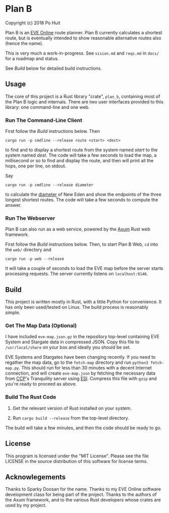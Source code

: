 # Plan B
Copyright (c) 2018 Po Huit

Plan B is an [EVE Online](http://eveonline.com) route
planner. Plan B currently calculates a shortest route, but
is eventually intended to show reasonable alternative routes
also (hence the name).

This is very much a work-in-progress. See `vision.md` and
`reqs.md` in `docs/` for a roadmap and status.

See *Build* below for detailed build instructions.

## Usage

The core of this project is a Rust library "crate",
`plan_b`, containing most of the Plan B logic and
internals. There are two user interfaces provided to this
library: one command-line and one web.

### Run The Command-Line Client

First follow the *Build* instructions below. Then

    cargo run -p cmdline --release route <start> <dest>

to find and to display a shortest route from the system
named *start* to the system named *dest*. The code will take
a few seconds to load the map, a millisecond or so to find
and display the route, and then will print all the hops, one
per line, on stdout.

Say

    cargo run -p cmdline --release diameter

to calculate the
[diameter](http://schildwall.phbv3.de/topology.html)
of New Eden and show the endpoints of the three longest
shortest routes. The code will take a few seconds to
compute the answer.

### Run The Webserver

Plan B can also run as a web service, powered by the
[Axum](https://crates.io/crates/axum) Rust web framework.

First follow the *Build* instructions below. Then, to start
Plan B Web, `cd` into the `web/` directory and

    cargo run -p web --release

It will take a couple of seconds to load the EVE map before
the server starts processing requests. The server currently
listens on `localhost:9146`.

## Build

This project is written mostly in Rust, with a little Python
for convenience. It has only been used/tested on Linux.
The build process is reasonably simple.

### Get The Map Data (Optional)

I have included `eve-map.json.gz` in the repository
top-level containing EVE System and Stargate data in
compressed JSON. Copy this file to `/usr/local/share` on
your box and ideally you should be set.

EVE Systems and Stargates have been changing recently.  If
you need to regather the map data, go to the `fetch-map`
directory and run `python3 fetch-map.py`. This should run
for less than 30 minutes with a decent Internet connection,
and will create `eve-map.json` by fetching the necessary
data from [CCP](https://www.ccpgames.com/)'s Tranquility
server using
[ESI](http://eveonline-third-party-documentation.readthedocs.io/en/latest/esi/).
Compress this file with `gzip` and you're ready to proceed
as above.

### Build The Rust Code

1. Get the relevant version of Rust installed on your
   system.

2. Run `cargo build --release` from the top-level directory.

The build will take a few minutes, and then the code should
be ready to go.

## License

This program is licensed under the "MIT License".  Please
see the file LICENSE in the source distribution of this
software for license terms.

## Acknowlegements

Thanks to Sparky Doosan for the name. Thanks to my EVE
Online software development class for being part of the
project. Thanks to the authors of the Axum framework, and to
the various Rust developers whose crates are used by my
project.
